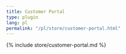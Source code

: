 ```yaml
---
title: Customer Portal
type: plugin
lang: pl
permalink: "/pl/store/customer-portal.html"
---
```


{% include store/customer-portal.md %}
